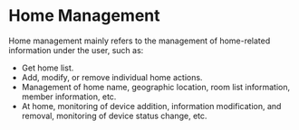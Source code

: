 # Home Management
Home management mainly refers to the management of home-related information under the user, such as:

- Get home list.
- Add, modify, or remove individual home actions.
- Management of home name, geographic location, room list information, member information, etc.
- At home, monitoring of device addition, information modification, and removal, monitoring of device status change, etc.